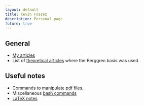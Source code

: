 ```yaml
---
layout: default
title: Kevin Fossez
description: Personal page
future: true
---
```



## General

- [My articles](./page_papers.html)
- List of [theoretical articles](./page_refs.html) where the Berggren basis was used.


## Useful notes

- Commands to manipulate [pdf files](./page_pdf.html).
- Miscellaneous [bash commands](./page_bash.html)
- [LaTeX notes](./page_latex.html)




